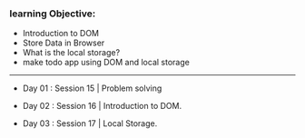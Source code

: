 ### learning Objective:
- Introduction to DOM
- Store Data in Browser
- What is the local storage?
- make todo app using DOM and local storage


______________________________________________________________________________________

- Day 01 : Session 15 | Problem solving

- Day 02 : Session 16 | Introduction to DOM.

- Day 03 : Session 17 | Local Storage.

